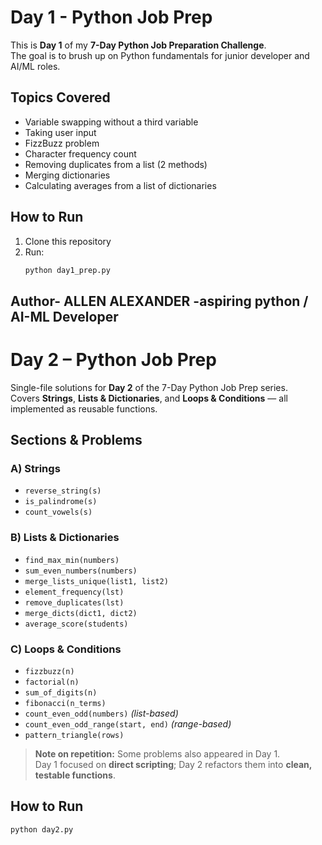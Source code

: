 # Day 1 - Python Job Prep

This is **Day 1** of my **7-Day Python Job Preparation Challenge**.  
The goal is to brush up on Python fundamentals for junior developer and AI/ML roles.

## Topics Covered
- Variable swapping without a third variable
- Taking user input
- FizzBuzz problem
- Character frequency count
- Removing duplicates from a list (2 methods)
- Merging dictionaries
- Calculating averages from a list of dictionaries

## How to Run
1. Clone this repository
2. Run:
   ```bash
   python day1_prep.py
## Author- ALLEN ALEXANDER -aspiring python / AI-ML Developer

# Day 2 – Python Job Prep

Single-file solutions for **Day 2** of the 7-Day Python Job Prep series.  
Covers **Strings**, **Lists & Dictionaries**, and **Loops & Conditions** — all implemented as reusable functions.

## Sections & Problems

### A) Strings
- `reverse_string(s)`
- `is_palindrome(s)`
- `count_vowels(s)`

### B) Lists & Dictionaries
- `find_max_min(numbers)`
- `sum_even_numbers(numbers)`
- `merge_lists_unique(list1, list2)`
- `element_frequency(lst)`
- `remove_duplicates(lst)`
- `merge_dicts(dict1, dict2)`
- `average_score(students)`

### C) Loops & Conditions
- `fizzbuzz(n)`
- `factorial(n)`
- `sum_of_digits(n)`
- `fibonacci(n_terms)`
- `count_even_odd(numbers)` *(list-based)*
- `count_even_odd_range(start, end)` *(range-based)*
- `pattern_triangle(rows)`

> **Note on repetition:** Some problems also appeared in Day 1.  
> Day 1 focused on **direct scripting**; Day 2 refactors them into **clean, testable functions**.

## How to Run
```bash
python day2.py

